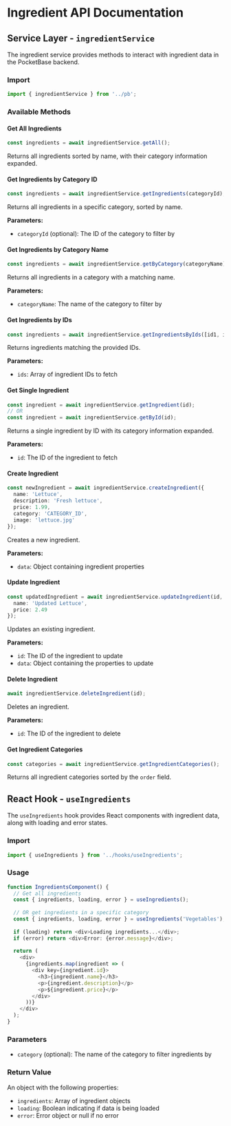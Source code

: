 # Ingredient API Documentation

## Service Layer - `ingredientService`

The ingredient service provides methods to interact with ingredient data in the PocketBase backend.

### Import

```typescript
import { ingredientService } from '../pb';
```

### Available Methods

#### Get All Ingredients

```typescript
const ingredients = await ingredientService.getAll();
```

Returns all ingredients sorted by name, with their category information expanded.

#### Get Ingredients by Category ID

```typescript
const ingredients = await ingredientService.getIngredients(categoryId);
```

Returns all ingredients in a specific category, sorted by name.

**Parameters:**
- `categoryId` (optional): The ID of the category to filter by

#### Get Ingredients by Category Name

```typescript
const ingredients = await ingredientService.getByCategory(categoryName);
```

Returns all ingredients in a category with a matching name.

**Parameters:**
- `categoryName`: The name of the category to filter by

#### Get Ingredients by IDs

```typescript
const ingredients = await ingredientService.getIngredientsByIds([id1, id2, id3]);
```

Returns ingredients matching the provided IDs.

**Parameters:**
- `ids`: Array of ingredient IDs to fetch

#### Get Single Ingredient

```typescript
const ingredient = await ingredientService.getIngredient(id);
// OR
const ingredient = await ingredientService.getById(id);
```

Returns a single ingredient by ID with its category information expanded.

**Parameters:**
- `id`: The ID of the ingredient to fetch

#### Create Ingredient

```typescript
const newIngredient = await ingredientService.createIngredient({
  name: 'Lettuce',
  description: 'Fresh lettuce',
  price: 1.99,
  category: 'CATEGORY_ID',
  image: 'lettuce.jpg'
});
```

Creates a new ingredient.

**Parameters:**
- `data`: Object containing ingredient properties

#### Update Ingredient

```typescript
const updatedIngredient = await ingredientService.updateIngredient(id, {
  name: 'Updated Lettuce',
  price: 2.49
});
```

Updates an existing ingredient.

**Parameters:**
- `id`: The ID of the ingredient to update
- `data`: Object containing the properties to update

#### Delete Ingredient

```typescript
await ingredientService.deleteIngredient(id);
```

Deletes an ingredient.

**Parameters:**
- `id`: The ID of the ingredient to delete

#### Get Ingredient Categories

```typescript
const categories = await ingredientService.getIngredientCategories();
```

Returns all ingredient categories sorted by the `order` field.

## React Hook - `useIngredients`

The `useIngredients` hook provides React components with ingredient data, along with loading and error states.

### Import

```typescript
import { useIngredients } from '../hooks/useIngredients';
```

### Usage

```typescript
function IngredientsComponent() {
  // Get all ingredients
  const { ingredients, loading, error } = useIngredients();
  
  // OR get ingredients in a specific category
  const { ingredients, loading, error } = useIngredients('Vegetables');
  
  if (loading) return <div>Loading ingredients...</div>;
  if (error) return <div>Error: {error.message}</div>;
  
  return (
    <div>
      {ingredients.map(ingredient => (
        <div key={ingredient.id}>
          <h3>{ingredient.name}</h3>
          <p>{ingredient.description}</p>
          <p>${ingredient.price}</p>
        </div>
      ))}
    </div>
  );
}
```

### Parameters

- `category` (optional): The name of the category to filter ingredients by

### Return Value

An object with the following properties:

- `ingredients`: Array of ingredient objects
- `loading`: Boolean indicating if data is being loaded
- `error`: Error object or null if no error